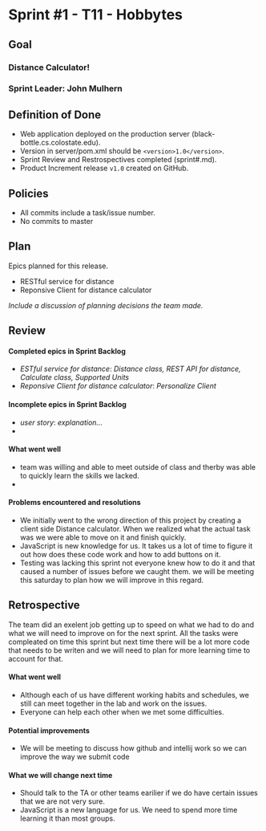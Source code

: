 # Sprint #1 - T11 - Hobbytes

## Goal

### Distance Calculator!
### Sprint Leader: John Mulhern

## Definition of Done

* Web application deployed on the production server (black-bottle.cs.colostate.edu).
* Version in server/pom.xml should be `<version>1.0</version>`.
* Sprint Review and Restrospectives completed (sprint#.md).
* Product Increment release `v1.0` created on GitHub.

## Policies

* All commits include a task/issue number.
* No commits to master

## Plan

Epics planned for this release.

* RESTful service for distance 
* Reponsive Client for distance calculator

*Include a discussion of planning decisions the team made.*

## Review

#### Completed epics in Sprint Backlog 
* *ESTful service for distance*:  *Distance class, REST API for distance, Calculate class, Supported Units*
* *Reponsive Client for distance calculator*:  *Personalize Client*

#### Incomplete epics in Sprint Backlog 
* *user story*: *explanation...*
*

#### What went well
* team was willing and able to meet outside of class and therby was able to quickly learn the skills we lacked.
*

#### Problems encountered and resolutions
* We initially went to the wrong direction of this project by creating a client side Distance calculator. When we realized what the actual task was we were able to move on it and finish quickly.
* JavaScript is new knowledge for us. It takes us a lot of time to figure it out how does these code work and how to add buttons on it.
* Testing was lacking this sprint not everyone knew how to do it and that caused a number of issues before we caught them. we will be meeting this saturday to plan how we will improve in this regard.

## Retrospective
The team did an exelent job getting up to speed on what we had to do and what we will need to improve on for the next sprint. All the tasks were compleated on time this sprint but next time there will be a lot more code that needs to be writen and we will need to plan for more learning time to account for that.

#### What went well
* Although each of us have different working habits and schedules, we still can meet together in the lab and work on the issues.
* Everyone can help each other when we met some difficulties.

#### Potential improvements
* We will be meeting to discuss how github and intellij work so we can improve the way we submit code

#### What we will change next time
* Should talk to the TA or other teams earilier if we do have certain issues that we are not very sure.
* JavaScript is a new language for us. We need to spend more time learning it than most groups.
